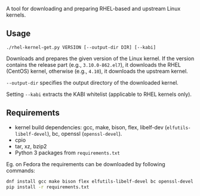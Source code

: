 A tool for downloading and preparing RHEL-based and upstream Linux kernels.

## Usage

    ./rhel-kernel-get.py VERSION [--output-dir DIR] [--kabi]

Downloads and prepares the given version of the Linux kernel. If the version
contains the release part (e.g., `3.10.0-862.el7`), it downloads the RHEL
(CentOS) kernel, otherwise (e.g., `4.10`), it downloads the upstream kernel.

`--output-dir` specifies the output directory of the downloaded kernel.

Setting `--kabi` extracts the KABI whitelist (applicable to RHEL kernels only).

## Requirements

* kernel build dependencies: gcc, make, bison, flex, libelf-dev (`elfutils-libelf-devel`),
  bc, openssl (`openssl-devel`).
* cpio
* tar, xz, bzip2
* Python 3 packages from `requirements.txt`

Eg. on Fedora the requirements can be downloaded by following commands:

```sh
dnf install gcc make bison flex elfutils-libelf-devel bc openssl-devel cpio tar xz bzip2
pip install -r requirements.txt
```
